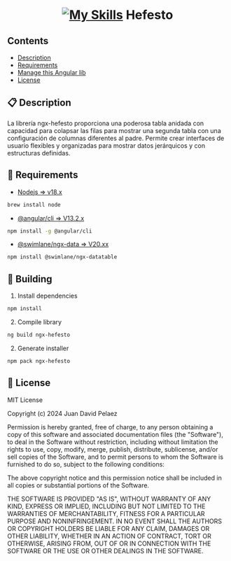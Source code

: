 <h1 align="center">
  <a href="https://github.com/JDavid21051/skyfall-factory">

[![My Skills](https://skillicons.dev/icons?i=angular&theme=light)](https://skillicons.dev)
Hefesto

  </a>
</h1>

## Contents

- [Description](#-description)
- [Requirements](#-requirements)
- [Manage this Angular lib](#-building)
- [License](#-license)


## 📋 Description

La librería ngx-hefesto proporciona una poderosa tabla anidada con capacidad para colapsar las filas para mostrar una segunda tabla con una configuración de columnas diferentes al padre. Permite crear interfaces de usuario flexibles y organizadas para mostrar datos jerárquicos y con estructuras definidas.

## 📖 Requirements

- [Nodejs => v18.x][node]

```bash 
brew install node 
```

- [@angular/cli => V13.2.x][angular]

```bash 
npm install -g @angular/cli 
```

- [@swimlane/ngx-data => V20.xx][dateTable]

```bash 
npm install @swimlane/ngx-datatable 
```

[node]: https://nodejs.org/en
[angular]: https://angular.io/cli
[dateTable]: https://swimlane.gitbook.io/ngx-datatable/readme/installing

## 🚀 Building

1. Install dependencies

```bash 
npm install 
```

2. Compile library

```bash 
ng build ngx-hefesto 
```

2. Generate installer

```bash 
npm pack ngx-hefesto 
```


## 📄 License

MIT License

Copyright (c) 2024 Juan David Pelaez

Permission is hereby granted, free of charge, to any person obtaining a copy
of this software and associated documentation files (the "Software"), to deal
in the Software without restriction, including without limitation the rights
to use, copy, modify, merge, publish, distribute, sublicense, and/or sell
copies of the Software, and to permit persons to whom the Software is
furnished to do so, subject to the following conditions:

The above copyright notice and this permission notice shall be included in all
copies or substantial portions of the Software.

THE SOFTWARE IS PROVIDED "AS IS", WITHOUT WARRANTY OF ANY KIND, EXPRESS OR
IMPLIED, INCLUDING BUT NOT LIMITED TO THE WARRANTIES OF MERCHANTABILITY,
FITNESS FOR A PARTICULAR PURPOSE AND NONINFRINGEMENT. IN NO EVENT SHALL THE
AUTHORS OR COPYRIGHT HOLDERS BE LIABLE FOR ANY CLAIM, DAMAGES OR OTHER
LIABILITY, WHETHER IN AN ACTION OF CONTRACT, TORT OR OTHERWISE, ARISING FROM,
OUT OF OR IN CONNECTION WITH THE SOFTWARE OR THE USE OR OTHER DEALINGS IN THE
SOFTWARE.
